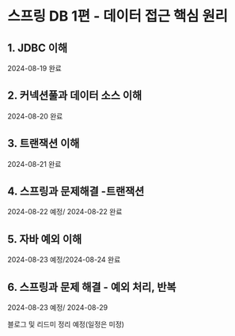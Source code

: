 # 스프링 DB 1편 - 데이터 접근 핵심 원리

## 1. JDBC 이해
2024-08-19 완료

## 2. 커넥션풀과 데이터 소스 이해
2024-08-20 완료

## 3. 트랜잭션 이해
2024-08-21 완료

## 4. 스프링과 문제해결 -트랜잭션
2024-08-22 예정/ 2024-08-22 완료

## 5. 자바 예외 이해
2024-08-23 예정/2024-08-24 완료

## 6. 스프링과 문제 해결 - 예외 처리, 반복
2024-08-23 예정/ 2024-08-29

블로그 및 리드미 정리 예정(일정은 미정)